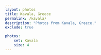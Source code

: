 ```yaml
---
layout: photos
title: Kavala, Greece
permalink: /kavala/
description: "Photos from Kavala, Greece."
exclude: true

photos:
    set: Kavala
    size: 4
---
```

